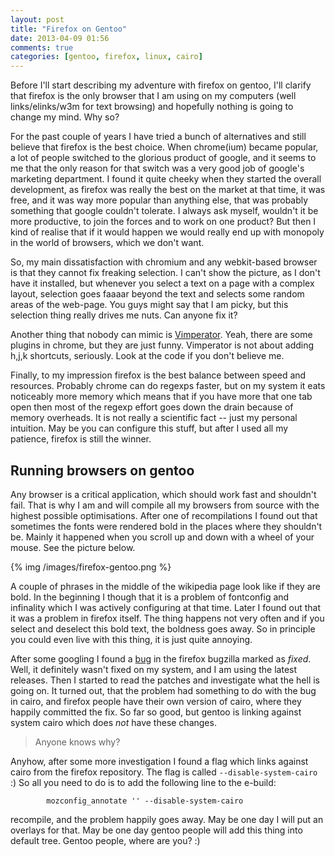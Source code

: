 ```yaml
---
layout: post
title: "Firefox on Gentoo"
date: 2013-04-09 01:56
comments: true
categories: [gentoo, firefox, linux, cairo]
---
```


Before I'll start describing my adventure with firefox on gentoo, I'll clarify 
that firefox  is the only browser that I am using on my computers (well 
links/elinks/w3m for text browsing) and hopefully nothing is going to change my 
mind.  Why so?

For the past couple of years I have tried a bunch of alternatives and still believe
that firefox is the best choice.  When chrome(ium) became popular, a lot of people
switched to the glorious product of google, and it seems to me that the only
reason for that switch was a very good job of google's marketing department.
I found it quite cheeky when they started the overall development, as firefox was 
really the best on the market at that time, it was free, and it was way more popular
than anything else, that was probably something that google couldn't tolerate.
I always ask myself, wouldn't it be more productive, to join
the forces and to work on one product?  But then I kind of realise that if it
would happen we would really end up with monopoly in the world of browsers, 
which we don't want.

<!-- more-->
So, my main dissatisfaction with chromium and any webkit-based browser is that
they cannot fix freaking selection.  I can't show the picture, as I don't have
it installed, but whenever you select a text on a page with a complex layout,
selection goes faaaar beyond the text and selects some random areas of the
web-page.  You guys might say that I am picky, but this selection thing really
drives me nuts.  Can anyone fix it?

Another thing that nobody can mimic is
[Vimperator](http://www.vimperator.org/vimperator).  Yeah, there are some
plugins in chrome, but they are just funny.  Vimperator is not about adding
h,j,k shortcuts, seriously.  Look at the code if you don't believe me.

Finally, to my impression firefox is the best balance between speed and
resources.  Probably chrome can do regexps faster, but on my system it eats
noticeably more memory which  means that if you have more that one tab
open then most of the regexp effort goes down the drain because of memory 
overheads.  It is not really a scientific fact -- just my personal intuition.
May be you can configure this stuff, but after I used all my patience, 
firefox is still the winner.

## Running browsers on gentoo

Any browser is a critical application, which should work fast and shouldn't fail.
That is why I am and will compile all my browsers from source with the highest 
possible optimisations.  After one of recompilations I found out that sometimes 
the fonts were rendered bold in the places where they shouldn't be.  Mainly it 
happened when you scroll up and down with a wheel of your mouse.  See the picture 
below.

{% img /images/firefox-gentoo.png %}

A couple of phrases in the middle of the wikipedia page look like if they are 
bold.  In the beginning I though that it is a problem of fontconfig and
infinality which I was actively configuring at that time.  Later I found out
that it was a problem in firefox itself.  The thing happens not very often and if
you select and deselect this bold text, the boldness goes away.  So in principle
you could even live with this thing, it is just quite annoying.

After some googling I found a
[bug](https://bugzilla.mozilla.org/show_bug.cgi?id=775203) 
in the firefox bugzilla marked as _fixed_.
Well, it definitely wasn't fixed on my system, and I am using
the latest releases.  Then I started to read the patches and
investigate what the hell is going on.  It turned out, that the problem had
something to do with the bug in cairo, and firefox people have their own
version of cairo, where they happily committed the fix.  So far so good, but
gentoo is linking against system cairo which does *not* have these changes.

> Anyone knows why?

Anyhow, after some more investigation I found a flag which links against cairo
from the firefox repository.  The flag is called `--disable-system-cairo` :)
So all you need to do is to add the following line to the e-build:
```
        mozconfig_annotate '' --disable-system-cairo
```
recompile, and the problem happily goes away.  May be one day I will put
an overlays for that.  May be one day gentoo people will add this thing into
default tree.  Gentoo people, where are you? :)




